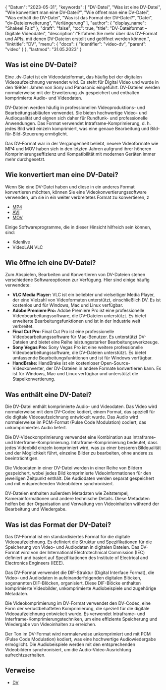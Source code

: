 {
"Datum": "2023-05-31",
  "keywords": [
"DV-Datei",
"Was ist eine DV-Datei",
"Wie konvertiert man eine DV-Datei?",
"Wie öffnet man eine DV-Datei",
"Was enthält die DV-Datei",
"Was ist das Format der DV-Datei?",
"Datei",
"dv-Dateierweiterung",
"Verlängerung"
],
  "author": {
"display_name": "Shakeel Faiz"
},
"draft": "false",
"toc": true,
"title": "DV-Dateiformat – Digitale Videodatei",
  "description":"Erfahren Sie mehr über das DV-Format und APIs, mit denen DV-Dateien erstellt und geöffnet werden können.",
"linktitle": "DV",
  "menu": {
    "docs": {
      "identifier": "video-dv",
"parent": "video"
}
},
"lastmod": "31.05.2023"
}

## Was ist eine DV-Datei?

Eine .dv-Datei ist ein Videodateiformat, das häufig bei der digitalen Videoaufzeichnung verwendet wird. Es steht für Digital Video und wurde in den 1990er Jahren von Sony und Panasonic eingeführt. DV-Dateien werden normalerweise mit der Erweiterung .dv gespeichert und enthalten komprimierte Audio- und Videodaten.

DV-Dateien werden häufig in professionellen Videoproduktions- und Bearbeitungsabläufen verwendet. Sie bieten hochwertige Video- und Audioqualität und eignen sich daher für Rundfunk- und professionelle Anwendungen. Das Format verwendet Intraframe-Komprimierung, d. h. jedes Bild wird einzeln komprimiert, was eine genaue Bearbeitung und Bild-für-Bild-Steuerung ermöglicht.

Das DV-Format war in der Vergangenheit beliebt, neuere Videoformate wie MP4 und MOV haben sich in den letzten Jahren aufgrund ihrer höheren Komprimierungseffizienz und Kompatibilität mit modernen Geräten immer mehr durchgesetzt.

## Wie konvertiert man eine DV-Datei?

Wenn Sie eine DV-Datei haben und diese in ein anderes Format konvertieren möchten, können Sie eine Videokonvertierungssoftware verwenden, um sie in ein weiter verbreitetes Format zu konvertieren, z

- [MP4](/video/mp4/)
- [AVI](/video/avi/)
- [MOV](/video/mov/)

Einige Softwareprogramme, die in dieser Hinsicht hilfreich sein können, sind:

- Kdenlive
- VideoLAN VLC

## Wie öffne ich eine DV-Datei?

Zum Abspielen, Bearbeiten und Konvertieren von DV-Dateien stehen verschiedene Softwareoptionen zur Verfügung. Hier sind einige häufig verwendete:

- **VLC Media Player:** VLC ist ein beliebter und vielseitiger Media Player, der eine Vielzahl von Videoformaten unterstützt, einschließlich DV. Es ist kostenlos und für Windows, Mac und Linux verfügbar.
- **Adobe Premiere Pro:** Adobe Premiere Pro ist eine professionelle Videobearbeitungssoftware, die DV-Dateien unterstützt. Es bietet erweiterte Bearbeitungsfunktionen und ist in der Industrie weit verbreitet.
- **Final Cut Pro:** Final Cut Pro ist eine professionelle Videobearbeitungssoftware für Mac-Benutzer. Es unterstützt DV-Dateien und bietet eine Reihe leistungsstarker Bearbeitungswerkzeuge.
- **Sony Vegas Pro:** Sony Vegas Pro ist eine weitere professionelle Videobearbeitungssoftware, die DV-Dateien unterstützt. Es bietet umfassende Bearbeitungsfunktionen und ist für Windows verfügbar.
- **HandBrake:** HandBrake ist ein kostenloser Open-Source-Videokonverter, der DV-Dateien in andere Formate konvertieren kann. Es ist für Windows, Mac und Linux verfügbar und unterstützt die Stapelkonvertierung.

## Was enthält eine DV-Datei?

Die DV-Datei enthält komprimierte Audio- und Videodaten. Das Video wird normalerweise mit dem DV-Codec kodiert, einem Format, das speziell für die digitale Videoaufzeichnung entwickelt wurde. Das Audio wird normalerweise im PCM-Format (Pulse Code Modulation) codiert, das unkomprimiertes Audio liefert.

Die DV-Videokomprimierung verwendet eine Kombination aus Intraframe- und Interframe-Komprimierung. Intraframe-Komprimierung bedeutet, dass jedes Videobild einzeln komprimiert wird, was zu einer besseren Bildqualität und der Möglichkeit führt, einzelne Bilder zu bearbeiten, ohne andere zu beeinträchtigen.

Die Videodaten in einer DV-Datei werden in einer Reihe von Bildern gespeichert, wobei jedes Bild komprimierte Videoinformationen für den jeweiligen Zeitpunkt enthält. Die Audiodaten werden separat gespeichert und mit entsprechenden Videobildern synchronisiert.

DV-Dateien enthalten außerdem Metadaten wie Zeitstempel, Kamerainformationen und andere technische Details. Diese Metadaten helfen bei der Organisation und Verwaltung von Videoinhalten während der Bearbeitung und Wiedergabe.

## Was ist das Format der DV-Datei?

Das DV-Format ist ein standardisiertes Format für die digitale Videoaufzeichnung. Es definiert die Struktur und Spezifikationen für die Speicherung von Video- und Audiodaten in digitalen Dateien. Das DV-Format wird von der International Electrotechnical Commission (IEC) definiert und basiert auf Spezifikationen des Institute of Electrical and Electronics Engineers (IEEE).

Das DV-Format verwendet die DIF-Struktur (Digital Interface Format), die Video- und Audiodaten in aufeinanderfolgenden digitalen Blöcken, sogenannten DIF-Blöcken, organisiert. Diese DIF-Blöcke enthalten komprimierte Videobilder, unkomprimierte Audiobeispiele und zugehörige Metadaten.

Die Videokomprimierung im DV-Format verwendet den DV-Codec, eine Form der verlustbehafteten Komprimierung, die speziell für die digitale Videoaufzeichnung entwickelt wurde. Es verwendet Intraframe- und Interframe-Komprimierungstechniken, um eine effiziente Speicherung und Wiedergabe von Videoinhalten zu erreichen.

Der Ton im DV-Format wird normalerweise unkomprimiert und mit PCM (Pulse Code Modulation) kodiert, was eine hochwertige Audiowiedergabe ermöglicht. Die Audiobeispiele werden mit den entsprechenden Videobildern synchronisiert, um die Audio-Video-Ausrichtung aufrechtzuerhalten.

## Verweise
* [DV](https://en.wikipedia.org/wiki/DV)

